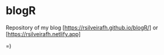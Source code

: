 # blogR

Repository of my blog [https://rsilveirafh.github.io/blogR/] or [https://rsilveirafh.netlify.app]

=)
